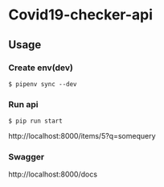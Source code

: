 # Covid19-checker-api

## Usage

### Create env(dev)
```
$ pipenv sync --dev
```

### Run api
```
$ pip run start
```

http://localhost:8000/items/5?q=somequery

### Swagger
http://localhost:8000/docs
